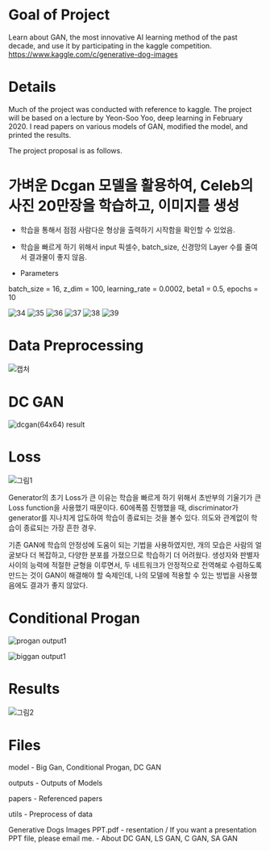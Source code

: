 # Goal of Project
Learn about GAN, the most innovative AI learning method of the past decade, and use it by participating in the kaggle competition. https://www.kaggle.com/c/generative-dog-images

# Details
Much of the project was conducted with reference to kaggle. The project will be based on a lecture by Yeon-Soo Yoo, deep learning in February 2020. I read papers on various models of GAN, modified the model, and printed the results.

The project proposal is as follows.


# 가벼운 Dcgan 모델을 활용하여, Celeb의 사진 20만장을 학습하고, 이미지를 생성


- 학습을 통해서 점점 사람다운 형상을 출력하기 시작함을 확인할 수 있었음.

- 학습을 빠르게 하기 위해서 input 픽셀수, batch_size, 신경망의 Layer 수를 줄여서 결과물이 좋지 않음.

- Parameters

batch_size = 16, z_dim = 100, learning_rate = 0.0002, beta1 = 0.5, epochs = 10

![34](https://user-images.githubusercontent.com/59387983/83408837-40d00380-a44e-11ea-9dde-c72295ce5dc9.png)
![35](https://user-images.githubusercontent.com/59387983/83408839-41689a00-a44e-11ea-8085-7cf0f58baf97.png)
![36](https://user-images.githubusercontent.com/59387983/83408840-41689a00-a44e-11ea-815f-d619e37a164c.png)
![37](https://user-images.githubusercontent.com/59387983/83408842-42013080-a44e-11ea-8011-16adfe7da39a.png)
![38](https://user-images.githubusercontent.com/59387983/83408843-4299c700-a44e-11ea-9dd8-6c4dc032bffe.png)
![39](https://user-images.githubusercontent.com/59387983/83408844-4299c700-a44e-11ea-895f-e9af3d94a4b1.png)

# Data Preprocessing
![캡처](https://user-images.githubusercontent.com/59387983/83991664-6f873600-a988-11ea-889e-6bb2ab40cb8b.PNG)


# DC GAN
![dcgan(64x64) result](https://user-images.githubusercontent.com/59387983/83991466-c5a7a980-a987-11ea-9faf-ee1499d3ea60.jpg)

# Loss
![그림1](https://user-images.githubusercontent.com/59387983/83991144-dc99cc00-a986-11ea-8103-377b3a8aa5bf.png)

Generator의 초기 Loss가 큰 이유는 학습을 빠르게 하기 위해서 초반부의 기울기가 큰 Loss function을 사용했기 때문이다. 60에폭쯤 진행했을 때, discriminator가 generator를 지나치게 압도하여 학습이 종료되는 것을 볼수 있다. 의도와 관계없이 학습이 종료되는 가장 흔한 경우.

기존 GAN에 학습의 안정성에 도움이 되는 기법을 사용하였지만, 개의 모습은 사람의 얼굴보다 더 복잡하고, 다양한 분포를 가졌으므로 학습하기 더 어려웠다. 생성자와 판별자 사이의 능력에 적절한 균형을 이루면서, 두 네트워크가 안정적으로 전역해로 수렴하도록 만드는 것이 GAN이 해결해야 할 숙제인데, 나의 모델에 적용할 수 있는 방법을 사용했음에도 결과가 좋지 않았다.


# Conditional Progan
![progan output1](https://user-images.githubusercontent.com/59387983/83746225-c3003800-a699-11ea-8fcd-394b2a6cc9c2.jpg)

![biggan output1](https://user-images.githubusercontent.com/59387983/83746217-c1cf0b00-a699-11ea-911b-e790e2852abd.jpg)

# Results

![그림2](https://user-images.githubusercontent.com/59387983/83991146-dd326280-a986-11ea-953e-ae644f000136.png)


# Files
model - Big Gan, Conditional Progan, DC GAN

outputs	- Outputs of Models

papers - Referenced papers

utils - Preprocess of data

Generative Dogs Images PPT.pdf - resentation / If you want a presentation PPT file, please email me.
                               - About DC GAN, LS GAN, C GAN, SA GAN

